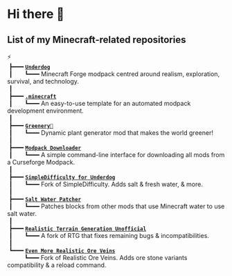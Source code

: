 # Hi there 👋

## List of my Minecraft-related repositories
⚡ \
&nbsp;┣━━━ [**`Underdog`**](https://github.com/juraj-hrivnak/Underdog) \
&nbsp;┃&emsp;&emsp;┗━━━ Minecraft Forge modpack centred around realism, exploration, survival, and technology. \
&nbsp;┃ \
&nbsp;┣━━━ [**`.minecraft`**](https://github.com/juraj-hrivnak/.minecraft) \
&nbsp;┃&emsp;&emsp;┗━━━ An easy-to-use template for an automated modpack development environment. \
&nbsp;┃ \
&nbsp;┣━━━ [**`Greenery🌿`**](https://github.com/juraj-hrivnak/Greenery) \
&nbsp;┃&emsp;&emsp;┗━━━ Dynamic plant generator mod that makes the world greener! \
&nbsp;┃ \
&nbsp;┣━━━ [**`Modpack Downloader`**](https://github.com/Joshyx/ModpackDownloader) \
&nbsp;┃&emsp;&emsp;┗━━━ A simple command-line interface for downloading all mods from a Curseforge Modpack. \
&nbsp;┃ \
&nbsp;┣━━━ [**`SimpleDifficulty for Underdog`**](https://github.com/juraj-hrivnak/SimpleDifficulty) \
&nbsp;┃&emsp;&emsp;┗━━━ Fork of SimpleDifficulty. Adds salt & fresh water, & more. \
&nbsp;┃ \
&nbsp;┣━━━ [**`Salt Water Patcher`**](https://github.com/juraj-hrivnak/SaltWaterPatcher) \
&nbsp;┃&emsp;&emsp;┗━━━ Patches blocks from other mods that use Minecraft water to use salt water. \
&nbsp;┃ \
&nbsp;┣━━━ [**`Realistic Terrain Generation Unofficial`**](https://github.com/juraj-hrivnak/RTGUnofficial) \
&nbsp;┃&emsp;&emsp;┗━━━ A fork of RTG that fixes remaining bugs & incompatibilities. \
&nbsp;┃ \
&nbsp;┗━━━ [**`Even More Realistic Ore Veins`**](https://github.com/juraj-hrivnak/ore-veins) \
&nbsp;&nbsp;&nbsp;&emsp;&emsp;┗━━━ Fork of Realistic Ore Veins. Adds ore stone variants compatibility & a reload command.

<!--
Here are some ideas to get you started:

- 🔭 I’m currently working on ...
- 🌱 I’m currently learning ...
- 👯 I’m looking to collaborate on ...
- 🤔 I’m looking for help with ...
- 💬 Ask me about ...
- 📫 How to reach me: ...
- 😄 Pronouns: ...
- ⚡ Fun fact: ...
-->
